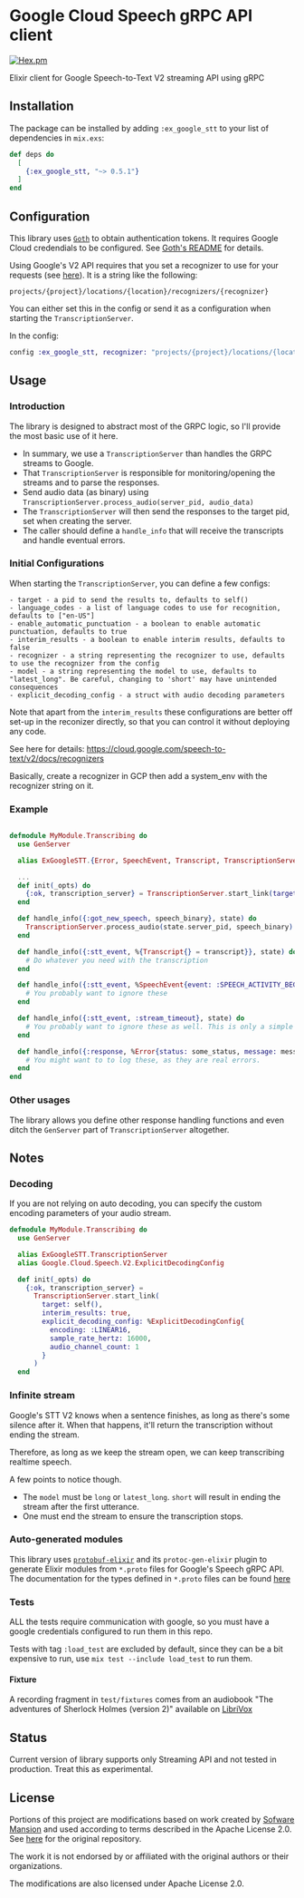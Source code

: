 # Google Cloud Speech gRPC API client

[![Hex.pm](https://img.shields.io/hexpm/v/ex_google_stt.svg)](https://hex.pm/packages/ex_google_stt)

Elixir client for Google Speech-to-Text V2 streaming API using gRPC

## Installation

The package can be installed by adding `:ex_google_stt` to your list of dependencies in `mix.exs`:

```elixir
def deps do
  [
    {:ex_google_stt, "~> 0.5.1"}
  ]
end
```

## Configuration

This library uses [`Goth`](https://github.com/peburrows/goth) to obtain authentication tokens. It requires Google Cloud credendials to be configured. See [Goth's README](https://github.com/peburrows/goth#installation) for details.

Using Google's V2 API requires that you set a recognizer to use for your requests (see [here](https://cloud.google.com/speech-to-text/v2/docs/reference/rest/v2/projects.locations.recognizers#Recognizer])). It is a string like the following:

`projects/{project}/locations/{location}/recognizers/{recognizer}`

You can either set this in the config or send it as a configuration when starting the `TranscriptionServer`.

In the config:
```elixir
config :ex_google_stt, recognizer: "projects/{project}/locations/{location}/recognizers/_"
```


## Usage

### Introduction
The library is designed to abstract most of the GRPC logic, so I'll provide the most basic use of it here.

- In summary, we use a `TranscriptionServer` than handles the GRPC streams to Google.
- That `TranscriptionServer` is responsible for monitoring/opening the streams and to parse the responses.
- Send audio data (as binary) using `TranscriptionServer.process_audio(server_pid, audio_data)`
- The `TranscriptionServer` will then send the responses to the target pid, set when creating the server.
- The caller should define a `handle_info` that will receive the transcripts and handle eventual errors.


### Initial Configurations
When starting the `TranscriptionServer`, you can define a few configs:

```
- target - a pid to send the results to, defaults to self()
- language_codes - a list of language codes to use for recognition, defaults to ["en-US"]
- enable_automatic_punctuation - a boolean to enable automatic punctuation, defaults to true
- interim_results - a boolean to enable interim results, defaults to false
- recognizer - a string representing the recognizer to use, defaults to use the recognizer from the config
- model - a string representing the model to use, defaults to "latest_long". Be careful, changing to 'short' may have unintended consequences
- explicit_decoding_config - a struct with audio decoding parameters
```

Note that apart from the `interim_results` these configurations are better off set-up in the reconizer directly, so that you can control it without deploying any code.

See here for details: https://cloud.google.com/speech-to-text/v2/docs/recognizers

Basically, create a recognizer in GCP then add a system_env with the recognizer string on it.

### Example

```elixir

defmodule MyModule.Transcribing do
  use GenServer

  alias ExGoogleSTT.{Error, SpeechEvent, Transcript, TranscriptionServer}

  ...
  def init(_opts) do
    {:ok, transcription_server} = TranscriptionServer.start_link(target: self(), interim_results: true)
  end

  def handle_info({:got_new_speech, speech_binary}, state) do
    TranscriptionServer.process_audio(state.server_pid, speech_binary)
  end

  def handle_info({:stt_event, %{Transcript{} = transcript}}, state) do
    # Do whatever you need with the transcription
  end

  def handle_info({:stt_event, %SpeechEvent{event: :SPEECH_ACTIVITY_BEGIN}}, state) do
    # You probably want to ignore these
  end

  def handle_info({:stt_event, :stream_timeout}, state) do
    # You probably want to ignore these as well. This is only a simple GRPC timeout, when nothing is coming.
  end

  def handle_info({:response, %Error{status: some_status, message: message}}, state) do
    # You might want to to log these, as they are real errors.
  end
end

```

### Other usages
The library allows you define other response handling functions and even ditch the `GenServer` part of `TranscriptionServer` altogether.


## Notes

### Decoding

If you are not relying on auto decoding, you can specify the custom encoding
parameters of your audio stream.

```elixir
defmodule MyModule.Transcribing do
  use GenServer

  alias ExGoogleSTT.TranscriptionServer
  alias Google.Cloud.Speech.V2.ExplicitDecodingConfig

  def init(_opts) do
    {:ok, transcription_server} =
      TranscriptionServer.start_link(
        target: self(),
        interim_results: true,
        explicit_decoding_config: %ExplicitDecodingConfig{
          encoding: :LINEAR16,
          sample_rate_hertz: 16000,
          audio_channel_count: 1
        }
      )
  end
```

### Infinite stream
Google's STT V2 knows when a sentence finishes, as long as there's some silence after it. When that happens, it'll return the transcription without ending the stream.

Therefore, as long as we keep the stream open, we can keep transcribing realtime speech.

A few points to notice though.
- The `model` must be `long` or `latest_long`. `short` will result in ending the stream after the first utterance.
- One must end the stream to ensure the transcription stops.


### Auto-generated modules

This library uses [`protobuf-elixir`](https://github.com/tony612/protobuf-elixir) and its `protoc-gen-elixir` plugin to generate Elixir modules from `*.proto` files for Google's Speech gRPC API. The documentation for the types defined in `*.proto` files can be found [here](https://cloud.google.com/speech-to-text/docs/reference/rpc/google.cloud.speech.v1)


### Tests

ALL the tests require communication with google, so you must have a google credentials configured to run them in this repo.

Tests with tag `:load_test` are excluded by default, since they can be a bit expensive to run, use `mix test --include load_test` to run them.

#### Fixture

A recording fragment in `test/fixtures` comes from an audiobook
"The adventures of Sherlock Holmes (version 2)" available on [LibriVox](https://librivox.org/the-adventures-of-sherlock-holmes-by-sir-arthur-conan-doyle/)

## Status

Current version of library supports only Streaming API and not tested in production. Treat this as experimental.

## License

Portions of this project are modifications based on work created by [Sofware Mansion](https://swmansion.com/) and used according to terms described in the Apache License 2.0. See [here](https://github.com/software-mansion-labs/elixir-gcloud-speech-grpc) for the original repository.

The work it is not endorsed by or affiliated with the original authors or their organizations.

The modifications are also licensed under Apache License 2.0.
